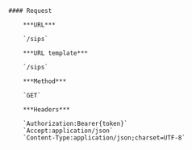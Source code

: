     #### Request

        ***URL***

        `/sips`

        ***URL template***

        `/sips`

        ***Method***

        `GET`

        ***Headers***

        `Authorization:Bearer{token}`
        `Accept:application/json`
        `Content-Type:application/json;charset=UTF-8`
